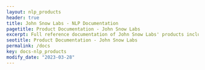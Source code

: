 ```yaml
---
layout: nlp_products
header: true
title: John Snow Labs - NLP Documentation
pagetitle: Product Documentation - John Snow Labs
excerpt: Full reference documentation of John Snow Labs' products including Spark NLP, Healthcare NLP, Finance NLP, Legal NLP, the NLP Lab, LangTest, and Visual NLP.
seotitle: Product Documentation - John Snow Labs
permalink: /docs
key: docs-nlp_products
modify_date: "2023-03-28"
---
```


